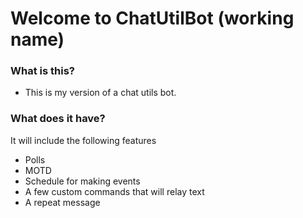 # Welcome to ChatUtilBot (working name)

### What is this?

* This is my version of a chat utils bot.

### What does it have?

It will include the following features

* Polls
* MOTD
* Schedule for making events
* A few custom commands that will relay text
* A repeat message
